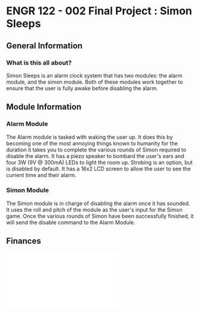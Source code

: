 # ENGR 122 - 002 Final Project : Simon Sleeps

## General Information
### What is this all about?
Simon Sleeps is an alarm clock system that has two modules: the alarm module, and the simon module.
Both of these modules work together to ensure that the user is fully awake before disabling the alarm.

## Module Information
### Alarm Module
The Alarm module is tasked with waking the user up. It does this by becoming one of the most annoying things known to humanity for the duration it takes you to complete the various rounds of Simon required to disable the alarm. It has a piezo speaker to bombard the user's ears and four 3W (9V @ 300mA) LEDs to light the room up. Strobing is an option, but is disabled by default. It has a 16x2 LCD screen to allow the user to see the current time and their alarm.

### Simon Module
The Simon module is in charge of disabling the alarm once it has sounded. It uses the roll and pitch of the module as the user's input for the Simon game. Once the various rounds of Simon have been successfully finished, it will send the disable command to the Alarm Module.

## Finances
![Image](docs/finances.pdf)

